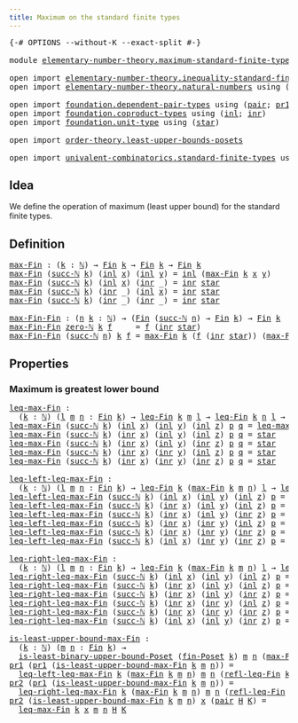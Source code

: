 ```yaml
---
title: Maximum on the standard finite types
---
```


<pre class="Agda"><a id="62" class="Symbol">{-#</a> <a id="66" class="Keyword">OPTIONS</a> <a id="74" class="Pragma">--without-K</a> <a id="86" class="Pragma">--exact-split</a> <a id="100" class="Symbol">#-}</a>

<a id="105" class="Keyword">module</a> <a id="112" href="elementary-number-theory.maximum-standard-finite-types.html" class="Module">elementary-number-theory.maximum-standard-finite-types</a> <a id="167" class="Keyword">where</a>

<a id="174" class="Keyword">open</a> <a id="179" class="Keyword">import</a> <a id="186" href="elementary-number-theory.inequality-standard-finite-types.html" class="Module">elementary-number-theory.inequality-standard-finite-types</a>
<a id="244" class="Keyword">open</a> <a id="249" class="Keyword">import</a> <a id="256" href="elementary-number-theory.natural-numbers.html" class="Module">elementary-number-theory.natural-numbers</a> <a id="297" class="Keyword">using</a> <a id="303" class="Symbol">(</a><a id="304" href="elementary-number-theory.natural-numbers.html#1548" class="Datatype">ℕ</a><a id="305" class="Symbol">;</a> <a id="307" href="elementary-number-theory.natural-numbers.html#1569" class="InductiveConstructor">zero-ℕ</a><a id="313" class="Symbol">;</a> <a id="315" href="elementary-number-theory.natural-numbers.html#1582" class="InductiveConstructor">succ-ℕ</a><a id="321" class="Symbol">)</a>

<a id="324" class="Keyword">open</a> <a id="329" class="Keyword">import</a> <a id="336" href="foundation.dependent-pair-types.html" class="Module">foundation.dependent-pair-types</a> <a id="368" class="Keyword">using</a> <a id="374" class="Symbol">(</a><a id="375" href="foundation-core.dependent-pair-types.html#588" class="InductiveConstructor">pair</a><a id="379" class="Symbol">;</a> <a id="381" href="foundation-core.dependent-pair-types.html#605" class="Field">pr1</a><a id="384" class="Symbol">;</a> <a id="386" href="foundation-core.dependent-pair-types.html#617" class="Field">pr2</a><a id="389" class="Symbol">)</a>
<a id="391" class="Keyword">open</a> <a id="396" class="Keyword">import</a> <a id="403" href="foundation.coproduct-types.html" class="Module">foundation.coproduct-types</a> <a id="430" class="Keyword">using</a> <a id="436" class="Symbol">(</a><a id="437" href="foundation.coproduct-types.html#1249" class="InductiveConstructor">inl</a><a id="440" class="Symbol">;</a> <a id="442" href="foundation.coproduct-types.html#1267" class="InductiveConstructor">inr</a><a id="445" class="Symbol">)</a>
<a id="447" class="Keyword">open</a> <a id="452" class="Keyword">import</a> <a id="459" href="foundation.unit-type.html" class="Module">foundation.unit-type</a> <a id="480" class="Keyword">using</a> <a id="486" class="Symbol">(</a><a id="487" href="foundation.unit-type.html#1108" class="InductiveConstructor">star</a><a id="491" class="Symbol">)</a>

<a id="494" class="Keyword">open</a> <a id="499" class="Keyword">import</a> <a id="506" href="order-theory.least-upper-bounds-posets.html" class="Module">order-theory.least-upper-bounds-posets</a>

<a id="546" class="Keyword">open</a> <a id="551" class="Keyword">import</a> <a id="558" href="univalent-combinatorics.standard-finite-types.html" class="Module">univalent-combinatorics.standard-finite-types</a> <a id="604" class="Keyword">using</a> <a id="610" class="Symbol">(</a><a id="611" href="univalent-combinatorics.standard-finite-types.html#2392" class="Function">Fin</a><a id="614" class="Symbol">)</a>
</pre>
## Idea

We define the operation of maximum (least upper bound) for the standard finite types.

## Definition

<pre class="Agda"><a id="max-Fin"></a><a id="740" href="elementary-number-theory.maximum-standard-finite-types.html#740" class="Function">max-Fin</a> <a id="748" class="Symbol">:</a> <a id="750" class="Symbol">(</a><a id="751" href="elementary-number-theory.maximum-standard-finite-types.html#751" class="Bound">k</a> <a id="753" class="Symbol">:</a> <a id="755" href="elementary-number-theory.natural-numbers.html#1548" class="Datatype">ℕ</a><a id="756" class="Symbol">)</a> <a id="758" class="Symbol">→</a> <a id="760" href="univalent-combinatorics.standard-finite-types.html#2392" class="Function">Fin</a> <a id="764" href="elementary-number-theory.maximum-standard-finite-types.html#751" class="Bound">k</a> <a id="766" class="Symbol">→</a> <a id="768" href="univalent-combinatorics.standard-finite-types.html#2392" class="Function">Fin</a> <a id="772" href="elementary-number-theory.maximum-standard-finite-types.html#751" class="Bound">k</a> <a id="774" class="Symbol">→</a> <a id="776" href="univalent-combinatorics.standard-finite-types.html#2392" class="Function">Fin</a> <a id="780" href="elementary-number-theory.maximum-standard-finite-types.html#751" class="Bound">k</a>
<a id="782" href="elementary-number-theory.maximum-standard-finite-types.html#740" class="Function">max-Fin</a> <a id="790" class="Symbol">(</a><a id="791" href="elementary-number-theory.natural-numbers.html#1582" class="InductiveConstructor">succ-ℕ</a> <a id="798" href="elementary-number-theory.maximum-standard-finite-types.html#798" class="Bound">k</a><a id="799" class="Symbol">)</a> <a id="801" class="Symbol">(</a><a id="802" href="foundation.coproduct-types.html#1249" class="InductiveConstructor">inl</a> <a id="806" href="elementary-number-theory.maximum-standard-finite-types.html#806" class="Bound">x</a><a id="807" class="Symbol">)</a> <a id="809" class="Symbol">(</a><a id="810" href="foundation.coproduct-types.html#1249" class="InductiveConstructor">inl</a> <a id="814" href="elementary-number-theory.maximum-standard-finite-types.html#814" class="Bound">y</a><a id="815" class="Symbol">)</a> <a id="817" class="Symbol">=</a> <a id="819" href="foundation.coproduct-types.html#1249" class="InductiveConstructor">inl</a> <a id="823" class="Symbol">(</a><a id="824" href="elementary-number-theory.maximum-standard-finite-types.html#740" class="Function">max-Fin</a> <a id="832" href="elementary-number-theory.maximum-standard-finite-types.html#798" class="Bound">k</a> <a id="834" href="elementary-number-theory.maximum-standard-finite-types.html#806" class="Bound">x</a> <a id="836" href="elementary-number-theory.maximum-standard-finite-types.html#814" class="Bound">y</a><a id="837" class="Symbol">)</a>
<a id="839" href="elementary-number-theory.maximum-standard-finite-types.html#740" class="Function">max-Fin</a> <a id="847" class="Symbol">(</a><a id="848" href="elementary-number-theory.natural-numbers.html#1582" class="InductiveConstructor">succ-ℕ</a> <a id="855" href="elementary-number-theory.maximum-standard-finite-types.html#855" class="Bound">k</a><a id="856" class="Symbol">)</a> <a id="858" class="Symbol">(</a><a id="859" href="foundation.coproduct-types.html#1249" class="InductiveConstructor">inl</a> <a id="863" href="elementary-number-theory.maximum-standard-finite-types.html#863" class="Bound">x</a><a id="864" class="Symbol">)</a> <a id="866" class="Symbol">(</a><a id="867" href="foundation.coproduct-types.html#1267" class="InductiveConstructor">inr</a> <a id="871" class="Symbol">_)</a> <a id="874" class="Symbol">=</a> <a id="876" href="foundation.coproduct-types.html#1267" class="InductiveConstructor">inr</a> <a id="880" href="foundation.unit-type.html#1108" class="InductiveConstructor">star</a>
<a id="885" href="elementary-number-theory.maximum-standard-finite-types.html#740" class="Function">max-Fin</a> <a id="893" class="Symbol">(</a><a id="894" href="elementary-number-theory.natural-numbers.html#1582" class="InductiveConstructor">succ-ℕ</a> <a id="901" href="elementary-number-theory.maximum-standard-finite-types.html#901" class="Bound">k</a><a id="902" class="Symbol">)</a> <a id="904" class="Symbol">(</a><a id="905" href="foundation.coproduct-types.html#1267" class="InductiveConstructor">inr</a> <a id="909" class="Symbol">_)</a> <a id="912" class="Symbol">(</a><a id="913" href="foundation.coproduct-types.html#1249" class="InductiveConstructor">inl</a> <a id="917" href="elementary-number-theory.maximum-standard-finite-types.html#917" class="Bound">x</a><a id="918" class="Symbol">)</a> <a id="920" class="Symbol">=</a> <a id="922" href="foundation.coproduct-types.html#1267" class="InductiveConstructor">inr</a> <a id="926" href="foundation.unit-type.html#1108" class="InductiveConstructor">star</a>
<a id="931" href="elementary-number-theory.maximum-standard-finite-types.html#740" class="Function">max-Fin</a> <a id="939" class="Symbol">(</a><a id="940" href="elementary-number-theory.natural-numbers.html#1582" class="InductiveConstructor">succ-ℕ</a> <a id="947" href="elementary-number-theory.maximum-standard-finite-types.html#947" class="Bound">k</a><a id="948" class="Symbol">)</a> <a id="950" class="Symbol">(</a><a id="951" href="foundation.coproduct-types.html#1267" class="InductiveConstructor">inr</a> <a id="955" class="Symbol">_)</a> <a id="958" class="Symbol">(</a><a id="959" href="foundation.coproduct-types.html#1267" class="InductiveConstructor">inr</a> <a id="963" class="Symbol">_)</a> <a id="966" class="Symbol">=</a> <a id="968" href="foundation.coproduct-types.html#1267" class="InductiveConstructor">inr</a> <a id="972" href="foundation.unit-type.html#1108" class="InductiveConstructor">star</a>

<a id="max-Fin-Fin"></a><a id="978" href="elementary-number-theory.maximum-standard-finite-types.html#978" class="Function">max-Fin-Fin</a> <a id="990" class="Symbol">:</a> <a id="992" class="Symbol">(</a><a id="993" href="elementary-number-theory.maximum-standard-finite-types.html#993" class="Bound">n</a> <a id="995" href="elementary-number-theory.maximum-standard-finite-types.html#995" class="Bound">k</a> <a id="997" class="Symbol">:</a> <a id="999" href="elementary-number-theory.natural-numbers.html#1548" class="Datatype">ℕ</a><a id="1000" class="Symbol">)</a> <a id="1002" class="Symbol">→</a> <a id="1004" class="Symbol">(</a><a id="1005" href="univalent-combinatorics.standard-finite-types.html#2392" class="Function">Fin</a> <a id="1009" class="Symbol">(</a><a id="1010" href="elementary-number-theory.natural-numbers.html#1582" class="InductiveConstructor">succ-ℕ</a> <a id="1017" href="elementary-number-theory.maximum-standard-finite-types.html#993" class="Bound">n</a><a id="1018" class="Symbol">)</a> <a id="1020" class="Symbol">→</a> <a id="1022" href="univalent-combinatorics.standard-finite-types.html#2392" class="Function">Fin</a> <a id="1026" href="elementary-number-theory.maximum-standard-finite-types.html#995" class="Bound">k</a><a id="1027" class="Symbol">)</a> <a id="1029" class="Symbol">→</a> <a id="1031" href="univalent-combinatorics.standard-finite-types.html#2392" class="Function">Fin</a> <a id="1035" href="elementary-number-theory.maximum-standard-finite-types.html#995" class="Bound">k</a>
<a id="1037" href="elementary-number-theory.maximum-standard-finite-types.html#978" class="Function">max-Fin-Fin</a> <a id="1049" href="elementary-number-theory.natural-numbers.html#1569" class="InductiveConstructor">zero-ℕ</a> <a id="1056" href="elementary-number-theory.maximum-standard-finite-types.html#1056" class="Bound">k</a> <a id="1058" href="elementary-number-theory.maximum-standard-finite-types.html#1058" class="Bound">f</a>     <a id="1064" class="Symbol">=</a> <a id="1066" href="elementary-number-theory.maximum-standard-finite-types.html#1058" class="Bound">f</a> <a id="1068" class="Symbol">(</a><a id="1069" href="foundation.coproduct-types.html#1267" class="InductiveConstructor">inr</a> <a id="1073" href="foundation.unit-type.html#1108" class="InductiveConstructor">star</a><a id="1077" class="Symbol">)</a>
<a id="1079" href="elementary-number-theory.maximum-standard-finite-types.html#978" class="Function">max-Fin-Fin</a> <a id="1091" class="Symbol">(</a><a id="1092" href="elementary-number-theory.natural-numbers.html#1582" class="InductiveConstructor">succ-ℕ</a> <a id="1099" href="elementary-number-theory.maximum-standard-finite-types.html#1099" class="Bound">n</a><a id="1100" class="Symbol">)</a> <a id="1102" href="elementary-number-theory.maximum-standard-finite-types.html#1102" class="Bound">k</a> <a id="1104" href="elementary-number-theory.maximum-standard-finite-types.html#1104" class="Bound">f</a> <a id="1106" class="Symbol">=</a> <a id="1108" href="elementary-number-theory.maximum-standard-finite-types.html#740" class="Function">max-Fin</a> <a id="1116" href="elementary-number-theory.maximum-standard-finite-types.html#1102" class="Bound">k</a> <a id="1118" class="Symbol">(</a><a id="1119" href="elementary-number-theory.maximum-standard-finite-types.html#1104" class="Bound">f</a> <a id="1121" class="Symbol">(</a><a id="1122" href="foundation.coproduct-types.html#1267" class="InductiveConstructor">inr</a> <a id="1126" href="foundation.unit-type.html#1108" class="InductiveConstructor">star</a><a id="1130" class="Symbol">))</a> <a id="1133" class="Symbol">(</a><a id="1134" href="elementary-number-theory.maximum-standard-finite-types.html#978" class="Function">max-Fin-Fin</a> <a id="1146" href="elementary-number-theory.maximum-standard-finite-types.html#1099" class="Bound">n</a> <a id="1148" href="elementary-number-theory.maximum-standard-finite-types.html#1102" class="Bound">k</a> <a id="1150" class="Symbol">(λ</a> <a id="1153" href="elementary-number-theory.maximum-standard-finite-types.html#1153" class="Bound">k</a> <a id="1155" class="Symbol">→</a> <a id="1157" href="elementary-number-theory.maximum-standard-finite-types.html#1104" class="Bound">f</a> <a id="1159" class="Symbol">(</a><a id="1160" href="foundation.coproduct-types.html#1249" class="InductiveConstructor">inl</a> <a id="1164" href="elementary-number-theory.maximum-standard-finite-types.html#1153" class="Bound">k</a><a id="1165" class="Symbol">)))</a>
</pre>
## Properties

### Maximum is greatest lower bound

<pre class="Agda"><a id="leq-max-Fin"></a><a id="1234" href="elementary-number-theory.maximum-standard-finite-types.html#1234" class="Function">leq-max-Fin</a> <a id="1246" class="Symbol">:</a>
  <a id="1250" class="Symbol">(</a><a id="1251" href="elementary-number-theory.maximum-standard-finite-types.html#1251" class="Bound">k</a> <a id="1253" class="Symbol">:</a> <a id="1255" href="elementary-number-theory.natural-numbers.html#1548" class="Datatype">ℕ</a><a id="1256" class="Symbol">)</a> <a id="1258" class="Symbol">(</a><a id="1259" href="elementary-number-theory.maximum-standard-finite-types.html#1259" class="Bound">l</a> <a id="1261" href="elementary-number-theory.maximum-standard-finite-types.html#1261" class="Bound">m</a> <a id="1263" href="elementary-number-theory.maximum-standard-finite-types.html#1263" class="Bound">n</a> <a id="1265" class="Symbol">:</a> <a id="1267" href="univalent-combinatorics.standard-finite-types.html#2392" class="Function">Fin</a> <a id="1271" href="elementary-number-theory.maximum-standard-finite-types.html#1251" class="Bound">k</a><a id="1272" class="Symbol">)</a> <a id="1274" class="Symbol">→</a> <a id="1276" href="elementary-number-theory.inequality-standard-finite-types.html#1210" class="Function">leq-Fin</a> <a id="1284" href="elementary-number-theory.maximum-standard-finite-types.html#1251" class="Bound">k</a> <a id="1286" href="elementary-number-theory.maximum-standard-finite-types.html#1261" class="Bound">m</a> <a id="1288" href="elementary-number-theory.maximum-standard-finite-types.html#1259" class="Bound">l</a> <a id="1290" class="Symbol">→</a> <a id="1292" href="elementary-number-theory.inequality-standard-finite-types.html#1210" class="Function">leq-Fin</a> <a id="1300" href="elementary-number-theory.maximum-standard-finite-types.html#1251" class="Bound">k</a> <a id="1302" href="elementary-number-theory.maximum-standard-finite-types.html#1263" class="Bound">n</a> <a id="1304" href="elementary-number-theory.maximum-standard-finite-types.html#1259" class="Bound">l</a> <a id="1306" class="Symbol">→</a> <a id="1308" href="elementary-number-theory.inequality-standard-finite-types.html#1210" class="Function">leq-Fin</a> <a id="1316" href="elementary-number-theory.maximum-standard-finite-types.html#1251" class="Bound">k</a> <a id="1318" class="Symbol">(</a><a id="1319" href="elementary-number-theory.maximum-standard-finite-types.html#740" class="Function">max-Fin</a> <a id="1327" href="elementary-number-theory.maximum-standard-finite-types.html#1251" class="Bound">k</a> <a id="1329" href="elementary-number-theory.maximum-standard-finite-types.html#1261" class="Bound">m</a> <a id="1331" href="elementary-number-theory.maximum-standard-finite-types.html#1263" class="Bound">n</a><a id="1332" class="Symbol">)</a> <a id="1334" href="elementary-number-theory.maximum-standard-finite-types.html#1259" class="Bound">l</a>
<a id="1336" href="elementary-number-theory.maximum-standard-finite-types.html#1234" class="Function">leq-max-Fin</a> <a id="1348" class="Symbol">(</a><a id="1349" href="elementary-number-theory.natural-numbers.html#1582" class="InductiveConstructor">succ-ℕ</a> <a id="1356" href="elementary-number-theory.maximum-standard-finite-types.html#1356" class="Bound">k</a><a id="1357" class="Symbol">)</a> <a id="1359" class="Symbol">(</a><a id="1360" href="foundation.coproduct-types.html#1249" class="InductiveConstructor">inl</a> <a id="1364" href="elementary-number-theory.maximum-standard-finite-types.html#1364" class="Bound">x</a><a id="1365" class="Symbol">)</a> <a id="1367" class="Symbol">(</a><a id="1368" href="foundation.coproduct-types.html#1249" class="InductiveConstructor">inl</a> <a id="1372" href="elementary-number-theory.maximum-standard-finite-types.html#1372" class="Bound">y</a><a id="1373" class="Symbol">)</a> <a id="1375" class="Symbol">(</a><a id="1376" href="foundation.coproduct-types.html#1249" class="InductiveConstructor">inl</a> <a id="1380" href="elementary-number-theory.maximum-standard-finite-types.html#1380" class="Bound">z</a><a id="1381" class="Symbol">)</a> <a id="1383" href="elementary-number-theory.maximum-standard-finite-types.html#1383" class="Bound">p</a> <a id="1385" href="elementary-number-theory.maximum-standard-finite-types.html#1385" class="Bound">q</a> <a id="1387" class="Symbol">=</a> <a id="1389" href="elementary-number-theory.maximum-standard-finite-types.html#1234" class="Function">leq-max-Fin</a> <a id="1401" href="elementary-number-theory.maximum-standard-finite-types.html#1356" class="Bound">k</a> <a id="1403" href="elementary-number-theory.maximum-standard-finite-types.html#1364" class="Bound">x</a> <a id="1405" href="elementary-number-theory.maximum-standard-finite-types.html#1372" class="Bound">y</a> <a id="1407" href="elementary-number-theory.maximum-standard-finite-types.html#1380" class="Bound">z</a> <a id="1409" href="elementary-number-theory.maximum-standard-finite-types.html#1383" class="Bound">p</a> <a id="1411" href="elementary-number-theory.maximum-standard-finite-types.html#1385" class="Bound">q</a>
<a id="1413" href="elementary-number-theory.maximum-standard-finite-types.html#1234" class="Function">leq-max-Fin</a> <a id="1425" class="Symbol">(</a><a id="1426" href="elementary-number-theory.natural-numbers.html#1582" class="InductiveConstructor">succ-ℕ</a> <a id="1433" href="elementary-number-theory.maximum-standard-finite-types.html#1433" class="Bound">k</a><a id="1434" class="Symbol">)</a> <a id="1436" class="Symbol">(</a><a id="1437" href="foundation.coproduct-types.html#1267" class="InductiveConstructor">inr</a> <a id="1441" href="elementary-number-theory.maximum-standard-finite-types.html#1441" class="Bound">x</a><a id="1442" class="Symbol">)</a> <a id="1444" class="Symbol">(</a><a id="1445" href="foundation.coproduct-types.html#1249" class="InductiveConstructor">inl</a> <a id="1449" href="elementary-number-theory.maximum-standard-finite-types.html#1449" class="Bound">y</a><a id="1450" class="Symbol">)</a> <a id="1452" class="Symbol">(</a><a id="1453" href="foundation.coproduct-types.html#1249" class="InductiveConstructor">inl</a> <a id="1457" href="elementary-number-theory.maximum-standard-finite-types.html#1457" class="Bound">z</a><a id="1458" class="Symbol">)</a> <a id="1460" href="elementary-number-theory.maximum-standard-finite-types.html#1460" class="Bound">p</a> <a id="1462" href="elementary-number-theory.maximum-standard-finite-types.html#1462" class="Bound">q</a> <a id="1464" class="Symbol">=</a> <a id="1466" href="foundation.unit-type.html#1108" class="InductiveConstructor">star</a>
<a id="1471" href="elementary-number-theory.maximum-standard-finite-types.html#1234" class="Function">leq-max-Fin</a> <a id="1483" class="Symbol">(</a><a id="1484" href="elementary-number-theory.natural-numbers.html#1582" class="InductiveConstructor">succ-ℕ</a> <a id="1491" href="elementary-number-theory.maximum-standard-finite-types.html#1491" class="Bound">k</a><a id="1492" class="Symbol">)</a> <a id="1494" class="Symbol">(</a><a id="1495" href="foundation.coproduct-types.html#1267" class="InductiveConstructor">inr</a> <a id="1499" href="elementary-number-theory.maximum-standard-finite-types.html#1499" class="Bound">x</a><a id="1500" class="Symbol">)</a> <a id="1502" class="Symbol">(</a><a id="1503" href="foundation.coproduct-types.html#1249" class="InductiveConstructor">inl</a> <a id="1507" href="elementary-number-theory.maximum-standard-finite-types.html#1507" class="Bound">y</a><a id="1508" class="Symbol">)</a> <a id="1510" class="Symbol">(</a><a id="1511" href="foundation.coproduct-types.html#1267" class="InductiveConstructor">inr</a> <a id="1515" href="elementary-number-theory.maximum-standard-finite-types.html#1515" class="Bound">z</a><a id="1516" class="Symbol">)</a> <a id="1518" href="elementary-number-theory.maximum-standard-finite-types.html#1518" class="Bound">p</a> <a id="1520" href="elementary-number-theory.maximum-standard-finite-types.html#1520" class="Bound">q</a> <a id="1522" class="Symbol">=</a> <a id="1524" href="foundation.unit-type.html#1108" class="InductiveConstructor">star</a>
<a id="1529" href="elementary-number-theory.maximum-standard-finite-types.html#1234" class="Function">leq-max-Fin</a> <a id="1541" class="Symbol">(</a><a id="1542" href="elementary-number-theory.natural-numbers.html#1582" class="InductiveConstructor">succ-ℕ</a> <a id="1549" href="elementary-number-theory.maximum-standard-finite-types.html#1549" class="Bound">k</a><a id="1550" class="Symbol">)</a> <a id="1552" class="Symbol">(</a><a id="1553" href="foundation.coproduct-types.html#1267" class="InductiveConstructor">inr</a> <a id="1557" href="elementary-number-theory.maximum-standard-finite-types.html#1557" class="Bound">x</a><a id="1558" class="Symbol">)</a> <a id="1560" class="Symbol">(</a><a id="1561" href="foundation.coproduct-types.html#1267" class="InductiveConstructor">inr</a> <a id="1565" href="elementary-number-theory.maximum-standard-finite-types.html#1565" class="Bound">y</a><a id="1566" class="Symbol">)</a> <a id="1568" class="Symbol">(</a><a id="1569" href="foundation.coproduct-types.html#1249" class="InductiveConstructor">inl</a> <a id="1573" href="elementary-number-theory.maximum-standard-finite-types.html#1573" class="Bound">z</a><a id="1574" class="Symbol">)</a> <a id="1576" href="elementary-number-theory.maximum-standard-finite-types.html#1576" class="Bound">p</a> <a id="1578" href="elementary-number-theory.maximum-standard-finite-types.html#1578" class="Bound">q</a> <a id="1580" class="Symbol">=</a> <a id="1582" href="foundation.unit-type.html#1108" class="InductiveConstructor">star</a>
<a id="1587" href="elementary-number-theory.maximum-standard-finite-types.html#1234" class="Function">leq-max-Fin</a> <a id="1599" class="Symbol">(</a><a id="1600" href="elementary-number-theory.natural-numbers.html#1582" class="InductiveConstructor">succ-ℕ</a> <a id="1607" href="elementary-number-theory.maximum-standard-finite-types.html#1607" class="Bound">k</a><a id="1608" class="Symbol">)</a> <a id="1610" class="Symbol">(</a><a id="1611" href="foundation.coproduct-types.html#1267" class="InductiveConstructor">inr</a> <a id="1615" href="elementary-number-theory.maximum-standard-finite-types.html#1615" class="Bound">x</a><a id="1616" class="Symbol">)</a> <a id="1618" class="Symbol">(</a><a id="1619" href="foundation.coproduct-types.html#1267" class="InductiveConstructor">inr</a> <a id="1623" href="elementary-number-theory.maximum-standard-finite-types.html#1623" class="Bound">y</a><a id="1624" class="Symbol">)</a> <a id="1626" class="Symbol">(</a><a id="1627" href="foundation.coproduct-types.html#1267" class="InductiveConstructor">inr</a> <a id="1631" href="elementary-number-theory.maximum-standard-finite-types.html#1631" class="Bound">z</a><a id="1632" class="Symbol">)</a> <a id="1634" href="elementary-number-theory.maximum-standard-finite-types.html#1634" class="Bound">p</a> <a id="1636" href="elementary-number-theory.maximum-standard-finite-types.html#1636" class="Bound">q</a> <a id="1638" class="Symbol">=</a> <a id="1640" href="foundation.unit-type.html#1108" class="InductiveConstructor">star</a>

<a id="leq-left-leq-max-Fin"></a><a id="1646" href="elementary-number-theory.maximum-standard-finite-types.html#1646" class="Function">leq-left-leq-max-Fin</a> <a id="1667" class="Symbol">:</a>
  <a id="1671" class="Symbol">(</a><a id="1672" href="elementary-number-theory.maximum-standard-finite-types.html#1672" class="Bound">k</a> <a id="1674" class="Symbol">:</a> <a id="1676" href="elementary-number-theory.natural-numbers.html#1548" class="Datatype">ℕ</a><a id="1677" class="Symbol">)</a> <a id="1679" class="Symbol">(</a><a id="1680" href="elementary-number-theory.maximum-standard-finite-types.html#1680" class="Bound">l</a> <a id="1682" href="elementary-number-theory.maximum-standard-finite-types.html#1682" class="Bound">m</a> <a id="1684" href="elementary-number-theory.maximum-standard-finite-types.html#1684" class="Bound">n</a> <a id="1686" class="Symbol">:</a> <a id="1688" href="univalent-combinatorics.standard-finite-types.html#2392" class="Function">Fin</a> <a id="1692" href="elementary-number-theory.maximum-standard-finite-types.html#1672" class="Bound">k</a><a id="1693" class="Symbol">)</a> <a id="1695" class="Symbol">→</a> <a id="1697" href="elementary-number-theory.inequality-standard-finite-types.html#1210" class="Function">leq-Fin</a> <a id="1705" href="elementary-number-theory.maximum-standard-finite-types.html#1672" class="Bound">k</a> <a id="1707" class="Symbol">(</a><a id="1708" href="elementary-number-theory.maximum-standard-finite-types.html#740" class="Function">max-Fin</a> <a id="1716" href="elementary-number-theory.maximum-standard-finite-types.html#1672" class="Bound">k</a> <a id="1718" href="elementary-number-theory.maximum-standard-finite-types.html#1682" class="Bound">m</a> <a id="1720" href="elementary-number-theory.maximum-standard-finite-types.html#1684" class="Bound">n</a><a id="1721" class="Symbol">)</a> <a id="1723" href="elementary-number-theory.maximum-standard-finite-types.html#1680" class="Bound">l</a> <a id="1725" class="Symbol">→</a> <a id="1727" href="elementary-number-theory.inequality-standard-finite-types.html#1210" class="Function">leq-Fin</a> <a id="1735" href="elementary-number-theory.maximum-standard-finite-types.html#1672" class="Bound">k</a> <a id="1737" href="elementary-number-theory.maximum-standard-finite-types.html#1682" class="Bound">m</a> <a id="1739" href="elementary-number-theory.maximum-standard-finite-types.html#1680" class="Bound">l</a>
<a id="1741" href="elementary-number-theory.maximum-standard-finite-types.html#1646" class="Function">leq-left-leq-max-Fin</a> <a id="1762" class="Symbol">(</a><a id="1763" href="elementary-number-theory.natural-numbers.html#1582" class="InductiveConstructor">succ-ℕ</a> <a id="1770" href="elementary-number-theory.maximum-standard-finite-types.html#1770" class="Bound">k</a><a id="1771" class="Symbol">)</a> <a id="1773" class="Symbol">(</a><a id="1774" href="foundation.coproduct-types.html#1249" class="InductiveConstructor">inl</a> <a id="1778" href="elementary-number-theory.maximum-standard-finite-types.html#1778" class="Bound">x</a><a id="1779" class="Symbol">)</a> <a id="1781" class="Symbol">(</a><a id="1782" href="foundation.coproduct-types.html#1249" class="InductiveConstructor">inl</a> <a id="1786" href="elementary-number-theory.maximum-standard-finite-types.html#1786" class="Bound">y</a><a id="1787" class="Symbol">)</a> <a id="1789" class="Symbol">(</a><a id="1790" href="foundation.coproduct-types.html#1249" class="InductiveConstructor">inl</a> <a id="1794" href="elementary-number-theory.maximum-standard-finite-types.html#1794" class="Bound">z</a><a id="1795" class="Symbol">)</a> <a id="1797" href="elementary-number-theory.maximum-standard-finite-types.html#1797" class="Bound">p</a> <a id="1799" class="Symbol">=</a> <a id="1801" href="elementary-number-theory.maximum-standard-finite-types.html#1646" class="Function">leq-left-leq-max-Fin</a> <a id="1822" href="elementary-number-theory.maximum-standard-finite-types.html#1770" class="Bound">k</a> <a id="1824" href="elementary-number-theory.maximum-standard-finite-types.html#1778" class="Bound">x</a> <a id="1826" href="elementary-number-theory.maximum-standard-finite-types.html#1786" class="Bound">y</a> <a id="1828" href="elementary-number-theory.maximum-standard-finite-types.html#1794" class="Bound">z</a> <a id="1830" href="elementary-number-theory.maximum-standard-finite-types.html#1797" class="Bound">p</a>
<a id="1832" href="elementary-number-theory.maximum-standard-finite-types.html#1646" class="Function">leq-left-leq-max-Fin</a> <a id="1853" class="Symbol">(</a><a id="1854" href="elementary-number-theory.natural-numbers.html#1582" class="InductiveConstructor">succ-ℕ</a> <a id="1861" href="elementary-number-theory.maximum-standard-finite-types.html#1861" class="Bound">k</a><a id="1862" class="Symbol">)</a> <a id="1864" class="Symbol">(</a><a id="1865" href="foundation.coproduct-types.html#1267" class="InductiveConstructor">inr</a> <a id="1869" href="elementary-number-theory.maximum-standard-finite-types.html#1869" class="Bound">x</a><a id="1870" class="Symbol">)</a> <a id="1872" class="Symbol">(</a><a id="1873" href="foundation.coproduct-types.html#1249" class="InductiveConstructor">inl</a> <a id="1877" href="elementary-number-theory.maximum-standard-finite-types.html#1877" class="Bound">y</a><a id="1878" class="Symbol">)</a> <a id="1880" class="Symbol">(</a><a id="1881" href="foundation.coproduct-types.html#1249" class="InductiveConstructor">inl</a> <a id="1885" href="elementary-number-theory.maximum-standard-finite-types.html#1885" class="Bound">z</a><a id="1886" class="Symbol">)</a> <a id="1888" href="elementary-number-theory.maximum-standard-finite-types.html#1888" class="Bound">p</a> <a id="1890" class="Symbol">=</a> <a id="1892" href="foundation.unit-type.html#1108" class="InductiveConstructor">star</a>
<a id="1897" href="elementary-number-theory.maximum-standard-finite-types.html#1646" class="Function">leq-left-leq-max-Fin</a> <a id="1918" class="Symbol">(</a><a id="1919" href="elementary-number-theory.natural-numbers.html#1582" class="InductiveConstructor">succ-ℕ</a> <a id="1926" href="elementary-number-theory.maximum-standard-finite-types.html#1926" class="Bound">k</a><a id="1927" class="Symbol">)</a> <a id="1929" class="Symbol">(</a><a id="1930" href="foundation.coproduct-types.html#1267" class="InductiveConstructor">inr</a> <a id="1934" href="elementary-number-theory.maximum-standard-finite-types.html#1934" class="Bound">x</a><a id="1935" class="Symbol">)</a> <a id="1937" class="Symbol">(</a><a id="1938" href="foundation.coproduct-types.html#1249" class="InductiveConstructor">inl</a> <a id="1942" href="elementary-number-theory.maximum-standard-finite-types.html#1942" class="Bound">y</a><a id="1943" class="Symbol">)</a> <a id="1945" class="Symbol">(</a><a id="1946" href="foundation.coproduct-types.html#1267" class="InductiveConstructor">inr</a> <a id="1950" href="elementary-number-theory.maximum-standard-finite-types.html#1950" class="Bound">z</a><a id="1951" class="Symbol">)</a> <a id="1953" href="elementary-number-theory.maximum-standard-finite-types.html#1953" class="Bound">p</a> <a id="1955" class="Symbol">=</a> <a id="1957" href="foundation.unit-type.html#1108" class="InductiveConstructor">star</a>
<a id="1962" href="elementary-number-theory.maximum-standard-finite-types.html#1646" class="Function">leq-left-leq-max-Fin</a> <a id="1983" class="Symbol">(</a><a id="1984" href="elementary-number-theory.natural-numbers.html#1582" class="InductiveConstructor">succ-ℕ</a> <a id="1991" href="elementary-number-theory.maximum-standard-finite-types.html#1991" class="Bound">k</a><a id="1992" class="Symbol">)</a> <a id="1994" class="Symbol">(</a><a id="1995" href="foundation.coproduct-types.html#1267" class="InductiveConstructor">inr</a> <a id="1999" href="elementary-number-theory.maximum-standard-finite-types.html#1999" class="Bound">x</a><a id="2000" class="Symbol">)</a> <a id="2002" class="Symbol">(</a><a id="2003" href="foundation.coproduct-types.html#1267" class="InductiveConstructor">inr</a> <a id="2007" href="elementary-number-theory.maximum-standard-finite-types.html#2007" class="Bound">y</a><a id="2008" class="Symbol">)</a> <a id="2010" class="Symbol">(</a><a id="2011" href="foundation.coproduct-types.html#1249" class="InductiveConstructor">inl</a> <a id="2015" href="elementary-number-theory.maximum-standard-finite-types.html#2015" class="Bound">z</a><a id="2016" class="Symbol">)</a> <a id="2018" href="elementary-number-theory.maximum-standard-finite-types.html#2018" class="Bound">p</a> <a id="2020" class="Symbol">=</a> <a id="2022" href="foundation.unit-type.html#1108" class="InductiveConstructor">star</a>
<a id="2027" href="elementary-number-theory.maximum-standard-finite-types.html#1646" class="Function">leq-left-leq-max-Fin</a> <a id="2048" class="Symbol">(</a><a id="2049" href="elementary-number-theory.natural-numbers.html#1582" class="InductiveConstructor">succ-ℕ</a> <a id="2056" href="elementary-number-theory.maximum-standard-finite-types.html#2056" class="Bound">k</a><a id="2057" class="Symbol">)</a> <a id="2059" class="Symbol">(</a><a id="2060" href="foundation.coproduct-types.html#1267" class="InductiveConstructor">inr</a> <a id="2064" href="elementary-number-theory.maximum-standard-finite-types.html#2064" class="Bound">x</a><a id="2065" class="Symbol">)</a> <a id="2067" class="Symbol">(</a><a id="2068" href="foundation.coproduct-types.html#1267" class="InductiveConstructor">inr</a> <a id="2072" href="elementary-number-theory.maximum-standard-finite-types.html#2072" class="Bound">y</a><a id="2073" class="Symbol">)</a> <a id="2075" class="Symbol">(</a><a id="2076" href="foundation.coproduct-types.html#1267" class="InductiveConstructor">inr</a> <a id="2080" href="elementary-number-theory.maximum-standard-finite-types.html#2080" class="Bound">z</a><a id="2081" class="Symbol">)</a> <a id="2083" href="elementary-number-theory.maximum-standard-finite-types.html#2083" class="Bound">p</a> <a id="2085" class="Symbol">=</a> <a id="2087" href="foundation.unit-type.html#1108" class="InductiveConstructor">star</a>
<a id="2092" href="elementary-number-theory.maximum-standard-finite-types.html#1646" class="Function">leq-left-leq-max-Fin</a> <a id="2113" class="Symbol">(</a><a id="2114" href="elementary-number-theory.natural-numbers.html#1582" class="InductiveConstructor">succ-ℕ</a> <a id="2121" href="elementary-number-theory.maximum-standard-finite-types.html#2121" class="Bound">k</a><a id="2122" class="Symbol">)</a> <a id="2124" class="Symbol">(</a><a id="2125" href="foundation.coproduct-types.html#1249" class="InductiveConstructor">inl</a> <a id="2129" href="elementary-number-theory.maximum-standard-finite-types.html#2129" class="Bound">x</a><a id="2130" class="Symbol">)</a> <a id="2132" class="Symbol">(</a><a id="2133" href="foundation.coproduct-types.html#1267" class="InductiveConstructor">inr</a> <a id="2137" href="elementary-number-theory.maximum-standard-finite-types.html#2137" class="Bound">y</a><a id="2138" class="Symbol">)</a> <a id="2140" class="Symbol">(</a><a id="2141" href="foundation.coproduct-types.html#1267" class="InductiveConstructor">inr</a> <a id="2145" href="elementary-number-theory.maximum-standard-finite-types.html#2145" class="Bound">z</a><a id="2146" class="Symbol">)</a> <a id="2148" href="elementary-number-theory.maximum-standard-finite-types.html#2148" class="Bound">p</a> <a id="2150" class="Symbol">=</a> <a id="2152" href="elementary-number-theory.maximum-standard-finite-types.html#2148" class="Bound">p</a>

<a id="leq-right-leq-max-Fin"></a><a id="2155" href="elementary-number-theory.maximum-standard-finite-types.html#2155" class="Function">leq-right-leq-max-Fin</a> <a id="2177" class="Symbol">:</a>
  <a id="2181" class="Symbol">(</a><a id="2182" href="elementary-number-theory.maximum-standard-finite-types.html#2182" class="Bound">k</a> <a id="2184" class="Symbol">:</a> <a id="2186" href="elementary-number-theory.natural-numbers.html#1548" class="Datatype">ℕ</a><a id="2187" class="Symbol">)</a> <a id="2189" class="Symbol">(</a><a id="2190" href="elementary-number-theory.maximum-standard-finite-types.html#2190" class="Bound">l</a> <a id="2192" href="elementary-number-theory.maximum-standard-finite-types.html#2192" class="Bound">m</a> <a id="2194" href="elementary-number-theory.maximum-standard-finite-types.html#2194" class="Bound">n</a> <a id="2196" class="Symbol">:</a> <a id="2198" href="univalent-combinatorics.standard-finite-types.html#2392" class="Function">Fin</a> <a id="2202" href="elementary-number-theory.maximum-standard-finite-types.html#2182" class="Bound">k</a><a id="2203" class="Symbol">)</a> <a id="2205" class="Symbol">→</a> <a id="2207" href="elementary-number-theory.inequality-standard-finite-types.html#1210" class="Function">leq-Fin</a> <a id="2215" href="elementary-number-theory.maximum-standard-finite-types.html#2182" class="Bound">k</a> <a id="2217" class="Symbol">(</a><a id="2218" href="elementary-number-theory.maximum-standard-finite-types.html#740" class="Function">max-Fin</a> <a id="2226" href="elementary-number-theory.maximum-standard-finite-types.html#2182" class="Bound">k</a> <a id="2228" href="elementary-number-theory.maximum-standard-finite-types.html#2192" class="Bound">m</a> <a id="2230" href="elementary-number-theory.maximum-standard-finite-types.html#2194" class="Bound">n</a><a id="2231" class="Symbol">)</a> <a id="2233" href="elementary-number-theory.maximum-standard-finite-types.html#2190" class="Bound">l</a> <a id="2235" class="Symbol">→</a> <a id="2237" href="elementary-number-theory.inequality-standard-finite-types.html#1210" class="Function">leq-Fin</a> <a id="2245" href="elementary-number-theory.maximum-standard-finite-types.html#2182" class="Bound">k</a> <a id="2247" href="elementary-number-theory.maximum-standard-finite-types.html#2194" class="Bound">n</a> <a id="2249" href="elementary-number-theory.maximum-standard-finite-types.html#2190" class="Bound">l</a>
<a id="2251" href="elementary-number-theory.maximum-standard-finite-types.html#2155" class="Function">leq-right-leq-max-Fin</a> <a id="2273" class="Symbol">(</a><a id="2274" href="elementary-number-theory.natural-numbers.html#1582" class="InductiveConstructor">succ-ℕ</a> <a id="2281" href="elementary-number-theory.maximum-standard-finite-types.html#2281" class="Bound">k</a><a id="2282" class="Symbol">)</a> <a id="2284" class="Symbol">(</a><a id="2285" href="foundation.coproduct-types.html#1249" class="InductiveConstructor">inl</a> <a id="2289" href="elementary-number-theory.maximum-standard-finite-types.html#2289" class="Bound">x</a><a id="2290" class="Symbol">)</a> <a id="2292" class="Symbol">(</a><a id="2293" href="foundation.coproduct-types.html#1249" class="InductiveConstructor">inl</a> <a id="2297" href="elementary-number-theory.maximum-standard-finite-types.html#2297" class="Bound">y</a><a id="2298" class="Symbol">)</a> <a id="2300" class="Symbol">(</a><a id="2301" href="foundation.coproduct-types.html#1249" class="InductiveConstructor">inl</a> <a id="2305" href="elementary-number-theory.maximum-standard-finite-types.html#2305" class="Bound">z</a><a id="2306" class="Symbol">)</a> <a id="2308" href="elementary-number-theory.maximum-standard-finite-types.html#2308" class="Bound">p</a> <a id="2310" class="Symbol">=</a> <a id="2312" href="elementary-number-theory.maximum-standard-finite-types.html#2155" class="Function">leq-right-leq-max-Fin</a> <a id="2334" href="elementary-number-theory.maximum-standard-finite-types.html#2281" class="Bound">k</a> <a id="2336" href="elementary-number-theory.maximum-standard-finite-types.html#2289" class="Bound">x</a> <a id="2338" href="elementary-number-theory.maximum-standard-finite-types.html#2297" class="Bound">y</a> <a id="2340" href="elementary-number-theory.maximum-standard-finite-types.html#2305" class="Bound">z</a> <a id="2342" href="elementary-number-theory.maximum-standard-finite-types.html#2308" class="Bound">p</a>
<a id="2344" href="elementary-number-theory.maximum-standard-finite-types.html#2155" class="Function">leq-right-leq-max-Fin</a> <a id="2366" class="Symbol">(</a><a id="2367" href="elementary-number-theory.natural-numbers.html#1582" class="InductiveConstructor">succ-ℕ</a> <a id="2374" href="elementary-number-theory.maximum-standard-finite-types.html#2374" class="Bound">k</a><a id="2375" class="Symbol">)</a> <a id="2377" class="Symbol">(</a><a id="2378" href="foundation.coproduct-types.html#1267" class="InductiveConstructor">inr</a> <a id="2382" href="elementary-number-theory.maximum-standard-finite-types.html#2382" class="Bound">x</a><a id="2383" class="Symbol">)</a> <a id="2385" class="Symbol">(</a><a id="2386" href="foundation.coproduct-types.html#1249" class="InductiveConstructor">inl</a> <a id="2390" href="elementary-number-theory.maximum-standard-finite-types.html#2390" class="Bound">y</a><a id="2391" class="Symbol">)</a> <a id="2393" class="Symbol">(</a><a id="2394" href="foundation.coproduct-types.html#1249" class="InductiveConstructor">inl</a> <a id="2398" href="elementary-number-theory.maximum-standard-finite-types.html#2398" class="Bound">z</a><a id="2399" class="Symbol">)</a> <a id="2401" href="elementary-number-theory.maximum-standard-finite-types.html#2401" class="Bound">p</a> <a id="2403" class="Symbol">=</a> <a id="2405" href="foundation.unit-type.html#1108" class="InductiveConstructor">star</a>
<a id="2410" href="elementary-number-theory.maximum-standard-finite-types.html#2155" class="Function">leq-right-leq-max-Fin</a> <a id="2432" class="Symbol">(</a><a id="2433" href="elementary-number-theory.natural-numbers.html#1582" class="InductiveConstructor">succ-ℕ</a> <a id="2440" href="elementary-number-theory.maximum-standard-finite-types.html#2440" class="Bound">k</a><a id="2441" class="Symbol">)</a> <a id="2443" class="Symbol">(</a><a id="2444" href="foundation.coproduct-types.html#1267" class="InductiveConstructor">inr</a> <a id="2448" href="elementary-number-theory.maximum-standard-finite-types.html#2448" class="Bound">x</a><a id="2449" class="Symbol">)</a> <a id="2451" class="Symbol">(</a><a id="2452" href="foundation.coproduct-types.html#1249" class="InductiveConstructor">inl</a> <a id="2456" href="elementary-number-theory.maximum-standard-finite-types.html#2456" class="Bound">y</a><a id="2457" class="Symbol">)</a> <a id="2459" class="Symbol">(</a><a id="2460" href="foundation.coproduct-types.html#1267" class="InductiveConstructor">inr</a> <a id="2464" href="elementary-number-theory.maximum-standard-finite-types.html#2464" class="Bound">z</a><a id="2465" class="Symbol">)</a> <a id="2467" href="elementary-number-theory.maximum-standard-finite-types.html#2467" class="Bound">p</a> <a id="2469" class="Symbol">=</a> <a id="2471" href="foundation.unit-type.html#1108" class="InductiveConstructor">star</a>
<a id="2476" href="elementary-number-theory.maximum-standard-finite-types.html#2155" class="Function">leq-right-leq-max-Fin</a> <a id="2498" class="Symbol">(</a><a id="2499" href="elementary-number-theory.natural-numbers.html#1582" class="InductiveConstructor">succ-ℕ</a> <a id="2506" href="elementary-number-theory.maximum-standard-finite-types.html#2506" class="Bound">k</a><a id="2507" class="Symbol">)</a> <a id="2509" class="Symbol">(</a><a id="2510" href="foundation.coproduct-types.html#1267" class="InductiveConstructor">inr</a> <a id="2514" href="elementary-number-theory.maximum-standard-finite-types.html#2514" class="Bound">x</a><a id="2515" class="Symbol">)</a> <a id="2517" class="Symbol">(</a><a id="2518" href="foundation.coproduct-types.html#1267" class="InductiveConstructor">inr</a> <a id="2522" href="elementary-number-theory.maximum-standard-finite-types.html#2522" class="Bound">y</a><a id="2523" class="Symbol">)</a> <a id="2525" class="Symbol">(</a><a id="2526" href="foundation.coproduct-types.html#1249" class="InductiveConstructor">inl</a> <a id="2530" href="elementary-number-theory.maximum-standard-finite-types.html#2530" class="Bound">z</a><a id="2531" class="Symbol">)</a> <a id="2533" href="elementary-number-theory.maximum-standard-finite-types.html#2533" class="Bound">p</a> <a id="2535" class="Symbol">=</a> <a id="2537" href="foundation.unit-type.html#1108" class="InductiveConstructor">star</a>
<a id="2542" href="elementary-number-theory.maximum-standard-finite-types.html#2155" class="Function">leq-right-leq-max-Fin</a> <a id="2564" class="Symbol">(</a><a id="2565" href="elementary-number-theory.natural-numbers.html#1582" class="InductiveConstructor">succ-ℕ</a> <a id="2572" href="elementary-number-theory.maximum-standard-finite-types.html#2572" class="Bound">k</a><a id="2573" class="Symbol">)</a> <a id="2575" class="Symbol">(</a><a id="2576" href="foundation.coproduct-types.html#1267" class="InductiveConstructor">inr</a> <a id="2580" href="elementary-number-theory.maximum-standard-finite-types.html#2580" class="Bound">x</a><a id="2581" class="Symbol">)</a> <a id="2583" class="Symbol">(</a><a id="2584" href="foundation.coproduct-types.html#1267" class="InductiveConstructor">inr</a> <a id="2588" href="elementary-number-theory.maximum-standard-finite-types.html#2588" class="Bound">y</a><a id="2589" class="Symbol">)</a> <a id="2591" class="Symbol">(</a><a id="2592" href="foundation.coproduct-types.html#1267" class="InductiveConstructor">inr</a> <a id="2596" href="elementary-number-theory.maximum-standard-finite-types.html#2596" class="Bound">z</a><a id="2597" class="Symbol">)</a> <a id="2599" href="elementary-number-theory.maximum-standard-finite-types.html#2599" class="Bound">p</a> <a id="2601" class="Symbol">=</a> <a id="2603" href="foundation.unit-type.html#1108" class="InductiveConstructor">star</a>
<a id="2608" href="elementary-number-theory.maximum-standard-finite-types.html#2155" class="Function">leq-right-leq-max-Fin</a> <a id="2630" class="Symbol">(</a><a id="2631" href="elementary-number-theory.natural-numbers.html#1582" class="InductiveConstructor">succ-ℕ</a> <a id="2638" href="elementary-number-theory.maximum-standard-finite-types.html#2638" class="Bound">k</a><a id="2639" class="Symbol">)</a> <a id="2641" class="Symbol">(</a><a id="2642" href="foundation.coproduct-types.html#1249" class="InductiveConstructor">inl</a> <a id="2646" href="elementary-number-theory.maximum-standard-finite-types.html#2646" class="Bound">x</a><a id="2647" class="Symbol">)</a> <a id="2649" class="Symbol">(</a><a id="2650" href="foundation.coproduct-types.html#1249" class="InductiveConstructor">inl</a> <a id="2654" href="elementary-number-theory.maximum-standard-finite-types.html#2654" class="Bound">y</a><a id="2655" class="Symbol">)</a> <a id="2657" class="Symbol">(</a><a id="2658" href="foundation.coproduct-types.html#1267" class="InductiveConstructor">inr</a> <a id="2662" href="elementary-number-theory.maximum-standard-finite-types.html#2662" class="Bound">z</a><a id="2663" class="Symbol">)</a> <a id="2665" href="elementary-number-theory.maximum-standard-finite-types.html#2665" class="Bound">p</a> <a id="2667" class="Symbol">=</a> <a id="2669" href="elementary-number-theory.maximum-standard-finite-types.html#2665" class="Bound">p</a>

<a id="is-least-upper-bound-max-Fin"></a><a id="2672" href="elementary-number-theory.maximum-standard-finite-types.html#2672" class="Function">is-least-upper-bound-max-Fin</a> <a id="2701" class="Symbol">:</a>
  <a id="2705" class="Symbol">(</a><a id="2706" href="elementary-number-theory.maximum-standard-finite-types.html#2706" class="Bound">k</a> <a id="2708" class="Symbol">:</a> <a id="2710" href="elementary-number-theory.natural-numbers.html#1548" class="Datatype">ℕ</a><a id="2711" class="Symbol">)</a> <a id="2713" class="Symbol">(</a><a id="2714" href="elementary-number-theory.maximum-standard-finite-types.html#2714" class="Bound">m</a> <a id="2716" href="elementary-number-theory.maximum-standard-finite-types.html#2716" class="Bound">n</a> <a id="2718" class="Symbol">:</a> <a id="2720" href="univalent-combinatorics.standard-finite-types.html#2392" class="Function">Fin</a> <a id="2724" href="elementary-number-theory.maximum-standard-finite-types.html#2706" class="Bound">k</a><a id="2725" class="Symbol">)</a> <a id="2727" class="Symbol">→</a>
  <a id="2731" href="order-theory.least-upper-bounds-posets.html#2016" class="Function">is-least-binary-upper-bound-Poset</a> <a id="2765" class="Symbol">(</a><a id="2766" href="elementary-number-theory.inequality-standard-finite-types.html#4275" class="Function">fin-Poset</a> <a id="2776" href="elementary-number-theory.maximum-standard-finite-types.html#2706" class="Bound">k</a><a id="2777" class="Symbol">)</a> <a id="2779" href="elementary-number-theory.maximum-standard-finite-types.html#2714" class="Bound">m</a> <a id="2781" href="elementary-number-theory.maximum-standard-finite-types.html#2716" class="Bound">n</a> <a id="2783" class="Symbol">(</a><a id="2784" href="elementary-number-theory.maximum-standard-finite-types.html#740" class="Function">max-Fin</a> <a id="2792" href="elementary-number-theory.maximum-standard-finite-types.html#2706" class="Bound">k</a> <a id="2794" href="elementary-number-theory.maximum-standard-finite-types.html#2714" class="Bound">m</a> <a id="2796" href="elementary-number-theory.maximum-standard-finite-types.html#2716" class="Bound">n</a><a id="2797" class="Symbol">)</a>
<a id="2799" href="foundation-core.dependent-pair-types.html#605" class="Field">pr1</a> <a id="2803" class="Symbol">(</a><a id="2804" href="foundation-core.dependent-pair-types.html#605" class="Field">pr1</a> <a id="2808" class="Symbol">(</a><a id="2809" href="elementary-number-theory.maximum-standard-finite-types.html#2672" class="Function">is-least-upper-bound-max-Fin</a> <a id="2838" href="elementary-number-theory.maximum-standard-finite-types.html#2838" class="Bound">k</a> <a id="2840" href="elementary-number-theory.maximum-standard-finite-types.html#2840" class="Bound">m</a> <a id="2842" href="elementary-number-theory.maximum-standard-finite-types.html#2842" class="Bound">n</a><a id="2843" class="Symbol">))</a> <a id="2846" class="Symbol">=</a>
  <a id="2850" href="elementary-number-theory.maximum-standard-finite-types.html#1646" class="Function">leq-left-leq-max-Fin</a> <a id="2871" href="elementary-number-theory.maximum-standard-finite-types.html#2838" class="Bound">k</a> <a id="2873" class="Symbol">(</a><a id="2874" href="elementary-number-theory.maximum-standard-finite-types.html#740" class="Function">max-Fin</a> <a id="2882" href="elementary-number-theory.maximum-standard-finite-types.html#2838" class="Bound">k</a> <a id="2884" href="elementary-number-theory.maximum-standard-finite-types.html#2840" class="Bound">m</a> <a id="2886" href="elementary-number-theory.maximum-standard-finite-types.html#2842" class="Bound">n</a><a id="2887" class="Symbol">)</a> <a id="2889" href="elementary-number-theory.maximum-standard-finite-types.html#2840" class="Bound">m</a> <a id="2891" href="elementary-number-theory.maximum-standard-finite-types.html#2842" class="Bound">n</a> <a id="2893" class="Symbol">(</a><a id="2894" href="elementary-number-theory.inequality-standard-finite-types.html#1992" class="Function">refl-leq-Fin</a> <a id="2907" href="elementary-number-theory.maximum-standard-finite-types.html#2838" class="Bound">k</a> <a id="2909" class="Symbol">(</a><a id="2910" href="elementary-number-theory.maximum-standard-finite-types.html#740" class="Function">max-Fin</a> <a id="2918" href="elementary-number-theory.maximum-standard-finite-types.html#2838" class="Bound">k</a> <a id="2920" href="elementary-number-theory.maximum-standard-finite-types.html#2840" class="Bound">m</a> <a id="2922" href="elementary-number-theory.maximum-standard-finite-types.html#2842" class="Bound">n</a><a id="2923" class="Symbol">))</a>
<a id="2926" href="foundation-core.dependent-pair-types.html#617" class="Field">pr2</a> <a id="2930" class="Symbol">(</a><a id="2931" href="foundation-core.dependent-pair-types.html#605" class="Field">pr1</a> <a id="2935" class="Symbol">(</a><a id="2936" href="elementary-number-theory.maximum-standard-finite-types.html#2672" class="Function">is-least-upper-bound-max-Fin</a> <a id="2965" href="elementary-number-theory.maximum-standard-finite-types.html#2965" class="Bound">k</a> <a id="2967" href="elementary-number-theory.maximum-standard-finite-types.html#2967" class="Bound">m</a> <a id="2969" href="elementary-number-theory.maximum-standard-finite-types.html#2969" class="Bound">n</a><a id="2970" class="Symbol">))</a> <a id="2973" class="Symbol">=</a>
  <a id="2977" href="elementary-number-theory.maximum-standard-finite-types.html#2155" class="Function">leq-right-leq-max-Fin</a> <a id="2999" href="elementary-number-theory.maximum-standard-finite-types.html#2965" class="Bound">k</a> <a id="3001" class="Symbol">(</a><a id="3002" href="elementary-number-theory.maximum-standard-finite-types.html#740" class="Function">max-Fin</a> <a id="3010" href="elementary-number-theory.maximum-standard-finite-types.html#2965" class="Bound">k</a> <a id="3012" href="elementary-number-theory.maximum-standard-finite-types.html#2967" class="Bound">m</a> <a id="3014" href="elementary-number-theory.maximum-standard-finite-types.html#2969" class="Bound">n</a><a id="3015" class="Symbol">)</a> <a id="3017" href="elementary-number-theory.maximum-standard-finite-types.html#2967" class="Bound">m</a> <a id="3019" href="elementary-number-theory.maximum-standard-finite-types.html#2969" class="Bound">n</a> <a id="3021" class="Symbol">(</a><a id="3022" href="elementary-number-theory.inequality-standard-finite-types.html#1992" class="Function">refl-leq-Fin</a> <a id="3035" href="elementary-number-theory.maximum-standard-finite-types.html#2965" class="Bound">k</a> <a id="3037" class="Symbol">(</a><a id="3038" href="elementary-number-theory.maximum-standard-finite-types.html#740" class="Function">max-Fin</a> <a id="3046" href="elementary-number-theory.maximum-standard-finite-types.html#2965" class="Bound">k</a> <a id="3048" href="elementary-number-theory.maximum-standard-finite-types.html#2967" class="Bound">m</a> <a id="3050" href="elementary-number-theory.maximum-standard-finite-types.html#2969" class="Bound">n</a><a id="3051" class="Symbol">))</a>
<a id="3054" href="foundation-core.dependent-pair-types.html#617" class="Field">pr2</a> <a id="3058" class="Symbol">(</a><a id="3059" href="elementary-number-theory.maximum-standard-finite-types.html#2672" class="Function">is-least-upper-bound-max-Fin</a> <a id="3088" href="elementary-number-theory.maximum-standard-finite-types.html#3088" class="Bound">k</a> <a id="3090" href="elementary-number-theory.maximum-standard-finite-types.html#3090" class="Bound">m</a> <a id="3092" href="elementary-number-theory.maximum-standard-finite-types.html#3092" class="Bound">n</a><a id="3093" class="Symbol">)</a> <a id="3095" href="elementary-number-theory.maximum-standard-finite-types.html#3095" class="Bound">x</a> <a id="3097" class="Symbol">(</a><a id="3098" href="foundation-core.dependent-pair-types.html#588" class="InductiveConstructor">pair</a> <a id="3103" href="elementary-number-theory.maximum-standard-finite-types.html#3103" class="Bound">H</a> <a id="3105" href="elementary-number-theory.maximum-standard-finite-types.html#3105" class="Bound">K</a><a id="3106" class="Symbol">)</a> <a id="3108" class="Symbol">=</a>
  <a id="3112" href="elementary-number-theory.maximum-standard-finite-types.html#1234" class="Function">leq-max-Fin</a> <a id="3124" href="elementary-number-theory.maximum-standard-finite-types.html#3088" class="Bound">k</a> <a id="3126" href="elementary-number-theory.maximum-standard-finite-types.html#3095" class="Bound">x</a> <a id="3128" href="elementary-number-theory.maximum-standard-finite-types.html#3090" class="Bound">m</a> <a id="3130" href="elementary-number-theory.maximum-standard-finite-types.html#3092" class="Bound">n</a> <a id="3132" href="elementary-number-theory.maximum-standard-finite-types.html#3103" class="Bound">H</a> <a id="3134" href="elementary-number-theory.maximum-standard-finite-types.html#3105" class="Bound">K</a>
</pre>